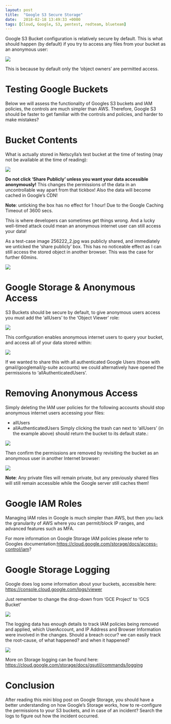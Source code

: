 ```yaml
---
layout: post
title:  "Google S3 Secure Storage"
date:   2018-02-18 13:49:33 +0000
tags: [Cloud, Google, S3, pentest, redteam, blueteam]
---
```

Google S3 Bucket configuration is relatively secure by default. This is what should happen (by default) if you try to access any files from your bucket as an anonymous user:

![](/assets/google_s3.png)

This is because by default only the ‘object owners’ are permitted access.

# Testing Google Buckets
Below we will assess the functionality of Googles S3 buckets and IAM policies, the controls are much simpler than AWS. Therefore, Google S3 should be faster to get familiar with the controls and policies, and harder to make mistakes?

# Bucket Contents
What is actually stored in Netscylla’s test bucket at the time of testing (may not be available at the time of reading):

![](/assets/gcp.png)

**Do not click ‘Share Publicly’ unless you want your data accessible anonymously!** This changes the permissions of the data in an uncontrollable way apart from that tickbox! Also the data will become cached in Google’s CDN!

**Note**: unticking the box has no effect for 1 hour! Due to the Google Caching Timeout of 3600 secs.

This is where developers can sometimes get things wrong. And a lucky well-timed attack could mean an anonymous internet user can still access your data!

As a test-case image 256222_2.jpg was publicly shared, and immediately we unticked the ‘share publicly’ box. This has no noticeable effect as I can still access the stored object in another browser. This was the case for further 60mins.

![](/assets/google_s3_2.png)

# Google Storage & Anonymous Access
S3 Buckets should be secure by default, to give anonymous users access you must add the ‘allUsers’ to the ‘Object Viewer’ role:

![](/assets/google_s3_3.png)

This configuration enables anonymous internet users to query your bucket, and access all of your data stored within:

![](/assets/google_s3_4.png)

If we wanted to share this with all authenticated Google Users (those with gmail/googlemail/g-suite accounts) we could alternatively have opened the permissions to ‘allAuthenticatedUsers’.

# Removing Anonymous Access
Simply deleting the IAM user policies for the following accounts should stop anonymous internet users accessing your files:
* allUsers
* allAuthenticatedUsers
Simply clicking the trash can next to ‘allUsers’ (in the example above) should return the bucket to its default state.:

![](/assets/google_s3_5.png)

Then confirm the permissions are removed by revisiting the bucket as an anonymous user in another Internet browser:

![](/assets/google_s3_6.png)

**Note**: Any private files will remain private, but any previously shared files will still remain accessible while the Google server still caches them!

# Google IAM Roles
Managing IAM roles in Google is much simpler than AWS, but then you lack the granularity of AWS where you can permit/block IP ranges, and advanced features such as MFA.

For more information on Google Storage IAM policies please refer to Googles documentation:https://cloud.google.com/storage/docs/access-control/iam?

# Google Storage Logging
Google does log some information about your buckets, accessible here: https://console.cloud.google.com/logs/viewer

Just remember to change the drop-down from ‘GCE Project’ to ‘GCS Bucket’

![](/assets/gcp_2.png)

The logging data has enough details to track IAM policies being removed and applied, which UserAccount, and IP Address and Browser Information were involved in the changes. Should a breach occur? we can easily track the root-cause, of what happened? and when it happened?

![](/assets/google_s3_7.png)

More on Storage logging can be found here: https://cloud.google.com/storage/docs/gsutil/commands/logging

# Conclusion
After reading this mini blog post on Google Storage, you should have a better understanding on how Google’s Storage works, how to re-configure the permissions to your S3 buckets, and in case of an incident? Search the logs to figure out how the incident occurred.
